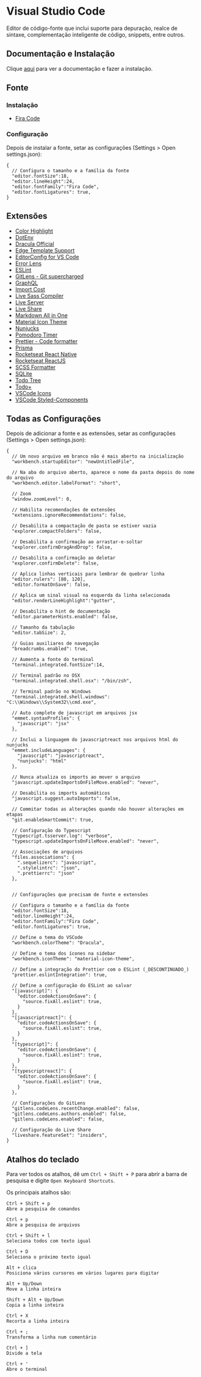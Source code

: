 # Visual Studio Code

Editor de código-fonte que inclui suporte para depuração, realce de sintaxe, complementação inteligente de código, snippets, entre outros.

## Documentação e Instalação

Clique [aqui](https://code.visualstudio.com) para ver a documentação e fazer a instalação.

## Fonte

### Instalação

- [Fira Code](../../font/fira-code.md)

### Configuração

Depois de instalar a fonte, setar as configurações (Settings > Open settings.json):

```
{
  // Configura o tamanho e a família da fonte
  "editor.fontSize":18,
  "editor.lineHeight":24,
  "editor.fontFamily":"Fira Code",
  "editor.fontLigatures": true,
}
```

## Extensões

- [Color Highlight](extensions/color-highlight.md)
- [DotEnv](extensions/dotenv.md)
- [Dracula Official](extensions/dracula-official.md)
- [Edge Template Support](extensions/edge-template-support.md)
- [EditorConfig for VS Code](extensions/editorconfig-for-vs-code.md)
- [Error Lens](extensions/error-lens.md)
- [ESLint](extensions/eslint.md)
- [GitLens - Git supercharged](extensions/gitlens-git-supercharged.md)
- [GraphQL](extensions/graphql.md)
- [Import Cost](extensions/import-cost.md)
- [Live Sass Compiler](extensions/live-sass-compiler.md)
- [Live Server](extensions/live-server.md)
- [Live Share](extensions/live-share.md)
- [Markdown All in One](extensions/markdown-all-in-one.md)
- [Material Icon Theme](extensions/material-icon-theme.md)
- [Nunjucks](extensions/nunjucks.md)
- [Pomodoro Timer](extensions/pomodoro-timer.md)
- [Prettier - Code formatter](extensions/prettier-code-formatter.md)
- [Prisma](extensions/prisma.md)
- [Rocketseat React Native](extensions/rocketseat-react-native.md)
- [Rocketseat ReactJS](extensions/rocketseat-reactjs.md)
- [SCSS Formatter](extensions/scss-formatter.md)
- [SQLite](extensions/sqlite.md)
- [Todo Tree](extensions/todo-tree.md)
- [Todo+](extensions/todo-plus.md)
- [VSCode Icons](extensions/vscode-icons.md)
- [VSCode Styled-Components](extensions/vscode-styled-components.md)

## Todas as Configurações

Depois de adicionar a fonte e as extensões, setar as configurações (Settings > Open settings.json):

```
{
  // Um novo arquivo em branco não é mais aberto na inicialização
  "workbench.startupEditor": "newUntitledFile",

  // Na aba do arquivo aberto, aparece o nome da pasta depois do nome do arquivo
  "workbench.editor.labelFormat": "short",

  // Zoom
  "window.zoomLevel": 0,

  // Habilita recomendações de extensões
  "extensions.ignoreRecommendations": false,

  // Desabilita a compactação de pasta se estiver vazia
  "explorer.compactFolders": false,

  // Desabilita a confirmação ao arrastar-e-soltar
  "explorer.confirmDragAndDrop": false,

  // Desabilita a confirmação ao deletar
  "explorer.confirmDelete": false,

  // Aplica linhas verticais para lembrar de quebrar linha
  "editor.rulers": [80, 120],
  "editor.formatOnSave": false,

  // Aplica um sinal visual na esquerda da linha selecionada
  "editor.renderLineHighlight":"gutter",

  // Desabilita o hint de documentação
  "editor.parameterHints.enabled": false,

  // Tamanho da tabulação
  "editor.tabSize": 2,

  // Guias auxiliares de navegação
  "breadcrumbs.enabled": true,

  // Aumenta a fonte do terminal
  "terminal.integrated.fontSize":14,

  // Terminal padrão no OSX
  "terminal.integrated.shell.osx": "/bin/zsh",

  // Terminal padrão no Windows
  "terminal.integrated.shell.windows": "C:\\Windows\\System32\\cmd.exe",

  // Auto complete de javascript em arquivos jsx
  "emmet.syntaxProfiles": {
    "javascript": "jsx"
  },

  // Inclui a linguagem do javascriptreact nos arquivos html do nunjucks
  "emmet.includeLanguages": {
    "javascript": "javascriptreact",
    "nunjucks": "html"
  },

  // Nunca atualiza os imports ao mover o arquivo
  "javascript.updateImportsOnFileMove.enabled": "never",

  // Desabilita os imports automáticos
  "javascript.suggest.autoImports": false,

  // Commitar todas as alterações quando não houver alterações em etapas
  "git.enableSmartCommit": true,

  // Configuração do Typescript
  "typescript.tsserver.log": "verbose",
  "typescript.updateImportsOnFileMove.enabled": "never",

  // Associações de arquivos
  "files.associations": {
    ".sequelizerc": "javascript",
    ".stylelintrc": "json",
    ".prettierrc": "json"
  },


  // Configurações que precisam de fonte e extensões

  // Configura o tamanho e a família da fonte
  "editor.fontSize":18,
  "editor.lineHeight":24,
  "editor.fontFamily":"Fira Code",
  "editor.fontLigatures": true,

  // Define o tema do VSCode
  "workbench.colorTheme": "Dracula",

  // Define o tema dos ícones na sidebar
  "workbench.iconTheme": "material-icon-theme",

  // Define a integração do Prettier com o ESLint (_DESCONTINUADO_)
  "prettier.eslintIntegration": true,

  // Define a configuração do ESLint ao salvar
  "[javascript]": {
    "editor.codeActionsOnSave": {
      "source.fixAll.eslint": true,
    }
  },
  "[javascriptreact]": {
    "editor.codeActionsOnSave": {
      "source.fixAll.eslint": true,
    }
  },
  "[typescript]": {
    "editor.codeActionsOnSave": {
      "source.fixAll.eslint": true,
    }
  },
  "[typescriptreact]": {
    "editor.codeActionsOnSave": {
      "source.fixAll.eslint": true,
    }
  },

  // Configurações do GitLens
  "gitlens.codeLens.recentChange.enabled": false,
  "gitlens.codeLens.authors.enabled": false,
  "gitlens.codeLens.enabled": false,

  // Configuração do Live Share
  "liveshare.featureSet": "insiders",
}
```

## Atalhos do teclado

Para ver todos os atalhos, dê um `Ctrl + Shift + P` para abrir a barra de pesquisa e digite `Open Keyboard Shortcuts`.  

Os principais atalhos são:

```
Ctrl + Shift + p
Abre a pesquisa de comandos

Ctrl + p
Abre a pesquisa de arquivos

Ctrl + Shift + l
Seleciona todos com texto igual

Ctrl + D
Seleciona o próximo texto igual

Alt + clica
Posiciona vários cursores em vários lugares para digitar

Alt + Up/Down
Move a linha inteira

Shift + Alt + Up/Down
Copia a linha inteira

Ctrl + X
Recorta a linha inteira

Ctrl + ;
Transforma a linha num comentário

Ctrl + ]
Divide a tela

Ctrl + '
Abre o terminal
```